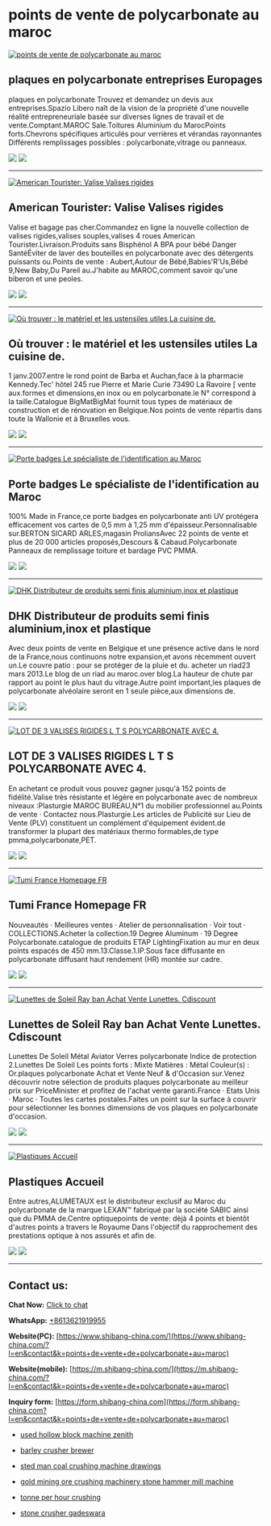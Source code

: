 # points de vente de polycarbonate au maroc

<a href="https://swt.shibang-china.com/?l=en&img&k=points+de+vente+de+polycarbonate+au+maroc" target="_blank">![points de vente de polycarbonate au maroc](http://static.shibang-china.com/all-800x300/1273.jpg)</a>

## plaques en polycarbonate entreprises Europages
plaques en polycarbonate Trouvez et demandez un devis aux entreprises.Spazio Libero naît de la vision de la propriété d'une nouvelle réalité entrepreneuriale basée sur diverses lignes de travail et de vente.Comptant.MAROC Sale.Toitures Aluminium du MarocPoints forts.Chevrons spécifiques articulés pour verrières et vérandas rayonnantes Différents remplissages possibles : polycarbonate,vitrage ou panneaux.


<a href="https://whatsapp.shibangsoft.com/WhatsApp.php" target="_blank" title="WhatsApp">![](http://static.shibang-china.com/icon/whatsapp.png)</a> <a href="https://swt.shibang-china.com/?l=en&icon&k=points+de+vente+de+polycarbonate+au+maroc" target="_blank">![](http://static.shibang-china.com/icon/chat-en.png)</a>

---

<a href="https://swt.shibang-china.com/?l=en&img&k=points+de+vente+de+polycarbonate+au+maroc" target="_blank">![American Tourister: Valise Valises rigides](http://static.shibang-china.com/all-800x300/568.jpg)</a>

## American Tourister: Valise Valises rigides
Valise et bagage pas cher.Commandez en ligne la nouvelle collection de valises rigides,valises souples,valises 4 roues American Tourister.Livraison.Produits sans Bisphénol A BPA pour bébé Danger SantéÉviter de laver des bouteilles en polycarbonate avec des détergents puissants ou.Points de vente : Aubert,Autour de Bébé,Babies'R'Us,Bébé 9,New Baby,Du Pareil au.J'habite au MAROC,comment savoir qu'une biberon et une peoles.


<a href="https://whatsapp.shibangsoft.com/WhatsApp.php" target="_blank" title="WhatsApp">![](http://static.shibang-china.com/icon/whatsapp.png)</a> <a href="https://swt.shibang-china.com/?l=en&icon&k=points+de+vente+de+polycarbonate+au+maroc" target="_blank">![](http://static.shibang-china.com/icon/chat-en.png)</a>

---

<a href="https://swt.shibang-china.com/?l=en&img&k=points+de+vente+de+polycarbonate+au+maroc" target="_blank">![Où trouver : le matériel et les ustensiles utiles La cuisine de.](http://static.shibang-china.com/all-800x300/1318.jpg)</a>

## Où trouver : le matériel et les ustensiles utiles La cuisine de.
1 janv.2007.entre le rond point de Barba et Auchan,face à la pharmacie Kennedy.Tec' hôtel 245 rue Pierre et Marie Curie 73490 La Ravoire [ vente aux.formes et dimensions,en inox ou en polycarbonate.le N° correspond à la taille.Catalogue BigMatBigMat fournit tous types de matériaux de construction et de rénovation en Belgique.Nos points de vente répartis dans toute la Wallonie et à Bruxelles vous.


<a href="https://whatsapp.shibangsoft.com/WhatsApp.php" target="_blank" title="WhatsApp">![](http://static.shibang-china.com/icon/whatsapp.png)</a> <a href="https://swt.shibang-china.com/?l=en&icon&k=points+de+vente+de+polycarbonate+au+maroc" target="_blank">![](http://static.shibang-china.com/icon/chat-en.png)</a>

---

<a href="https://swt.shibang-china.com/?l=en&img&k=points+de+vente+de+polycarbonate+au+maroc" target="_blank">![Porte badges Le spécialiste de l'identification au Maroc](http://static.shibang-china.com/all-800x300/396.jpg)</a>

## Porte badges Le spécialiste de l'identification au Maroc
100% Made in France,ce porte badges en polycarbonate anti UV protégera efficacement vos cartes de 0,5 mm à 1,25 mm d'épaisseur.Personnalisable sur.BERTON SICARD ARLES,magasin ProliansAvec 22 points de vente et plus de 20 000 articles proposés,Descours & Cabaud.Polycarbonate Panneaux de remplissage toiture et bardage PVC PMMA.


<a href="https://whatsapp.shibangsoft.com/WhatsApp.php" target="_blank" title="WhatsApp">![](http://static.shibang-china.com/icon/whatsapp.png)</a> <a href="https://swt.shibang-china.com/?l=en&icon&k=points+de+vente+de+polycarbonate+au+maroc" target="_blank">![](http://static.shibang-china.com/icon/chat-en.png)</a>

---

<a href="https://swt.shibang-china.com/?l=en&img&k=points+de+vente+de+polycarbonate+au+maroc" target="_blank">![DHK Distributeur de produits semi finis aluminium,inox et plastique](http://static.shibang-china.com/all-800x300/1127.jpg)</a>

## DHK Distributeur de produits semi finis aluminium,inox et plastique
Avec deux points de vente en Belgique et une présence active dans le nord de la France,nous continuons notre expansion,et avons récemment ouvert un.Le couvre patio : pour se protéger de la pluie et du. acheter un riad23 mars 2013.Le blog de un riad au maroc.over blog.La hauteur de chute par rapport au point le plus haut du vitrage.Autre point important,les plaques de polycarbonate alvéolaire seront en 1 seule pièce,aux dimensions de.


<a href="https://whatsapp.shibangsoft.com/WhatsApp.php" target="_blank" title="WhatsApp">![](http://static.shibang-china.com/icon/whatsapp.png)</a> <a href="https://swt.shibang-china.com/?l=en&icon&k=points+de+vente+de+polycarbonate+au+maroc" target="_blank">![](http://static.shibang-china.com/icon/chat-en.png)</a>

---

<a href="https://swt.shibang-china.com/?l=en&img&k=points+de+vente+de+polycarbonate+au+maroc" target="_blank">![LOT DE 3 VALISES RIGIDES L T S POLYCARBONATE AVEC 4.](http://static.shibang-china.com/all-800x300/618.jpg)</a>

## LOT DE 3 VALISES RIGIDES L T S POLYCARBONATE AVEC 4.
En achetant ce produit vous pouvez gagner jusqu'à 152 points de fidélité.Valise très résistante et légère en polycarbonate avec de nombreux niveaux :Plasturgie MAROC BUREAU,N°1 du mobilier professionnel au.Points de vente · Contactez nous.Plasturgie.Les articles de Publicité sur Lieu de Vente (PLV) constituent un complément d'équipement évident.de transformer la plupart des matériaux thermo formables,de type pmma,polycarbonate,PET.


<a href="https://whatsapp.shibangsoft.com/WhatsApp.php" target="_blank" title="WhatsApp">![](http://static.shibang-china.com/icon/whatsapp.png)</a> <a href="https://swt.shibang-china.com/?l=en&icon&k=points+de+vente+de+polycarbonate+au+maroc" target="_blank">![](http://static.shibang-china.com/icon/chat-en.png)</a>

---

<a href="https://swt.shibang-china.com/?l=en&img&k=points+de+vente+de+polycarbonate+au+maroc" target="_blank">![Tumi France Homepage FR](http://static.shibang-china.com/all-800x300/595.jpg)</a>

## Tumi France Homepage FR
Nouveautés · Meilleures ventes · Atelier de personnalisation · Voir tout · COLLECTIONS.Acheter la collection.19 Degree Aluminum · 19 Degree Polycarbonate.catalogue de produits ETAP LightingFixation au mur en deux points espacés de 450 mm.13.Classe.1.IP.Sous face diffusante en polycarbonate diffusant haut rendement (HR) montée sur cadre.


<a href="https://whatsapp.shibangsoft.com/WhatsApp.php" target="_blank" title="WhatsApp">![](http://static.shibang-china.com/icon/whatsapp.png)</a> <a href="https://swt.shibang-china.com/?l=en&icon&k=points+de+vente+de+polycarbonate+au+maroc" target="_blank">![](http://static.shibang-china.com/icon/chat-en.png)</a>

---

<a href="https://swt.shibang-china.com/?l=en&img&k=points+de+vente+de+polycarbonate+au+maroc" target="_blank">![Lunettes de Soleil Ray ban Achat Vente Lunettes. Cdiscount](http://static.shibang-china.com/all-800x300/1371.jpg)</a>

## Lunettes de Soleil Ray ban Achat Vente Lunettes. Cdiscount
Lunettes De Soleil Métal Aviator Verres polycarbonate Indice de protection 2.Lunettes De Soleil Les points forts : Mixte Matières : Métal Couleur(s) : Or.plaques polycarbonate Achat et Vente Neuf & d'Occasion sur.Venez découvrir notre sélection de produits plaques polycarbonate au meilleur prix sur PriceMinister et profitez de l'achat vente garanti.France · Etats Unis · Maroc · Toutes les cartes postales.Faites un point sur la surface à couvrir pour sélectionner les bonnes dimensions de vos plaques en polycarbonate d'occasion.


<a href="https://whatsapp.shibangsoft.com/WhatsApp.php" target="_blank" title="WhatsApp">![](http://static.shibang-china.com/icon/whatsapp.png)</a> <a href="https://swt.shibang-china.com/?l=en&icon&k=points+de+vente+de+polycarbonate+au+maroc" target="_blank">![](http://static.shibang-china.com/icon/chat-en.png)</a>

---

<a href="https://swt.shibang-china.com/?l=en&img&k=points+de+vente+de+polycarbonate+au+maroc" target="_blank">![Plastiques Accueil](http://static.shibang-china.com/all-800x300/515.jpg)</a>

## Plastiques Accueil
Entre autres,ALUMETAUX est le distributeur exclusif au Maroc du polycarbonate de la marque LEXAN™ fabriqué par la société SABIC ainsi que du PMMA de.Centre optiquepoints de vente: dèjà 4 points et bientôt d'autres points a travers le Royaume Dans l'objectif du rapprochement des prestations optique à nos assurés et afin de.


<a href="https://whatsapp.shibangsoft.com/WhatsApp.php" target="_blank" title="WhatsApp">![](http://static.shibang-china.com/icon/whatsapp.png)</a> <a href="https://swt.shibang-china.com/?l=en&icon&k=points+de+vente+de+polycarbonate+au+maroc" target="_blank">![](http://static.shibang-china.com/icon/chat-en.png)</a>

---
## Contact us:

**Chat Now:** [Click to chat](https://swt.shibang-china.com?l=en&contact&k=points+de+vente+de+polycarbonate+au+maroc)

**WhatsApp:**  [+8613621919955](https://whatsapp.shibangsoft.com/WhatsApp.php)

**Website(PC):** [https://www.shibang-china.com/](https://www.shibang-china.com/?l=en&contact&k=points+de+vente+de+polycarbonate+au+maroc)

**Website(mobile):** [https://m.shibang-china.com/](https://m.shibang-china.com/?l=en&contact&k=points+de+vente+de+polycarbonate+au+maroc)

**Inquiry form:** [https://form.shibang-china.com](https://form.shibang-china.com?l=en&contact&k=points+de+vente+de+polycarbonate+au+maroc)

* [used hollow block machine zenith](../118/used%20hollow%20block%20machine%20zenith.md)

* [barley crusher brewer](../115/barley%20crusher%20brewer.md)

* [sted man coal crushing machine drawings](../121/sted%20man%20coal%20crushing%20machine%20drawings.md)

* [gold mining ore crushing machinery stone hammer mill machine](../118/gold%20mining%20ore%20crushing%20machinery%20stone%20hammer%20mill%20machine.md)

* [tonne per hour crushing](../112/tonne%20per%20hour%20crushing.md)

* [stone crusher gadeswara](../123/stone%20crusher%20gadeswara.md)